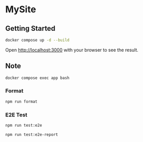 # MySite

## Getting Started

```sh
docker compose up -d --build
```

Open [http://localhost:3000](http://localhost:3000) with your browser to see the result.

## Note

```sh
docker compose exec app bash
```

### Format

```sh
npm run format
```

### E2E Test

```sh
npm run test:e2e
```

```sh
npm run test:e2e-report
```

